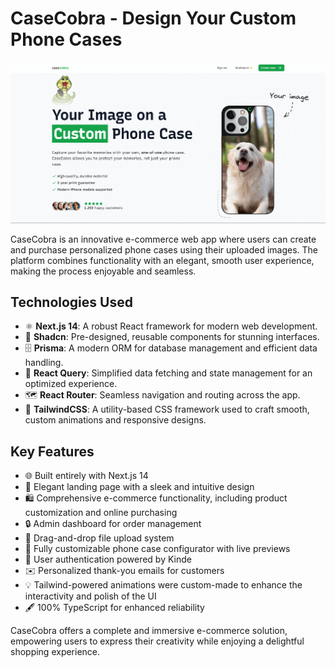 # CaseCobra - Design Your Custom Phone Cases

![CaseCobra Image](image.png)

CaseCobra is an innovative e-commerce web app where users can create and purchase personalized phone cases using their uploaded images. The platform combines functionality with an elegant, smooth user experience, making the process enjoyable and seamless.

## Technologies Used

- ⚛️ **Next.js 14**: A robust React framework for modern web development.
- 🎨 **Shadcn**: Pre-designed, reusable components for stunning interfaces.
- 🗄️ **Prisma**: A modern ORM for database management and efficient data handling.
- 🔄 **React Query**: Simplified data fetching and state management for an optimized experience.
- 🗺️ **React Router**: Seamless navigation and routing across the app.
- 🎥 **TailwindCSS**: A utility-based CSS framework used to craft smooth, custom animations and responsive designs.

## Key Features

- 🌐 Built entirely with Next.js 14
- 🎨 Elegant landing page with a sleek and intuitive design
- 🛍️ Comprehensive e-commerce functionality, including product customization and online purchasing
- 🔒 Admin dashboard for order management
- 📂 Drag-and-drop file upload system
- 🛒 Fully customizable phone case configurator with live previews
- 🔑 User authentication powered by Kinde
- ✉️ Personalized thank-you emails for customers
- 💡 Tailwind-powered animations were custom-made to enhance the interactivity and polish of the UI
- 🖋️ 100% TypeScript for enhanced reliability

CaseCobra offers a complete and immersive e-commerce solution, empowering users to express their creativity while enjoying a delightful shopping experience.
